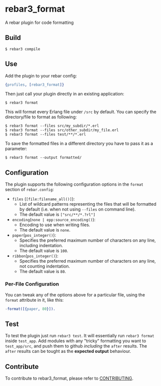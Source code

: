 # rebar3_format

A rebar plugin for code formatting

## Build

    $ rebar3 compile

## Use

Add the plugin to your rebar config:

```erlang
{profiles, [rebar3_format]}
```

Then just call your plugin directly in an existing application:

    $ rebar3 format

This will format every Erlang file under `/src` by default. You can specify the directory/file to format as following:

    $ rebar3 format --files src/my_subdir/*.erl
    $ rebar3 format --files src/other_subdir/my_file.erl
    $ rebar3 format --files test/**/*.erl

To save the formatted files in a different directory you have to pass it as a parameter:

    $ rebar3 format --output formatted/

## Configuration

The plugin supports the following configuration options in the `format` section of `rebar.config`:

* `files` (`[file:filename_all()]`):
    - List of wildcard patterns representing the files that will be formatted by default (i.e. when not using `--files` on command line).
    - The default value is `["src/**/*.?rl"]`
* `encoding`(`none | epp:source_encoding()`):
    - Encoding to use when writing files.
    - The default value is `none`.
* `paper`(`pos_integer()`):
    - Specifies the preferred maximum number of characters on any line, including indentation.
    - The default value is `100`.
* `ribbon`(`pos_integer()`):
    - Specifies the preferred maximum number of characters on any line, not counting indentation.
    - The default value is `80`.

### Per-File Configuration

You can tweak any of the options above for a particular file, using the `format` attribute in it, like this:

```erlang
-format([{paper, 80}]).
```

## Test

To test the plugin just run `rebar3 test`.
It will essentially run `rebar3 format` inside `test_app`.
Add modules with any "tricky" formatting you want to `test_app/src`, and push them to github _including_ the `after` results.
The `after` results can be tought as the **expected output** behaviour.

## Contribute

To contribute to rebar3_format, please refer to [CONTRIBUTING](CONTRIBUTING.md).
